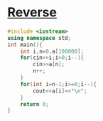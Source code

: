 # [Reverse](https://open.kattis.com/problems/ofugsnuid)
```cpp
#include <iostream>
using namespace std;
int main(){
	int i,n=0,a[100000];
	for(cin>>i;i>0;i--){
		cin>>a[n];
		n++;
	}
	for(int i=n-1;i>=0;i--){
		cout<<a[i]<<"\n";
	}
	return 0;
}
```
